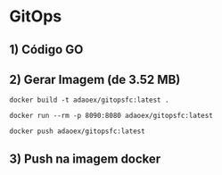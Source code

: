 # GitOps

## 1) Código GO

## 2) Gerar Imagem (de 3.52 MB)

```
docker build -t adaoex/gitopsfc:latest .

docker run --rm -p 8090:8080 adaoex/gitopsfc:latest 

docker push adaoex/gitopsfc:latest
```

## 3) Push na imagem docker

